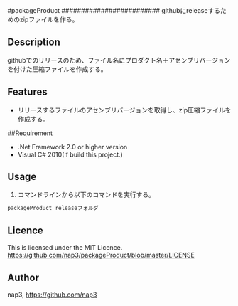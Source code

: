 #packageProduct #########################
githubにreleaseするためのzipファイルを作る。

## Description
githubでのリリースのため、ファイル名にプロダクト名＋アセンブリバージョンを付けた圧縮ファイルを作成する。


## Features
* リリースするファイルのアセンブリバージョンを取得し、zip圧縮ファイルを作成する。

##Requirement

* .Net Framework 2.0 or higher version     
* Visual C# 2010(If build this project.)

## Usage     
1. コマンドラインから以下のコマンドを実行する。  
```cmd
packageProduct releaseフォルダ
```




## Licence
This is licensed under the MIT Licence.
<https://github.com/nap3/packageProduct/blob/master/LICENSE>


## Author
nap3,
<https://github.com/nap3>

